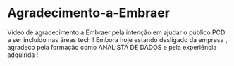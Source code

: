 # Agradecimento-a-Embraer
Vídeo de agradecimento a Embraer pela intenção em ajudar o público PCD a ser incluído nas áreas tech !
Embora hoje estando desligado da empresa , 
agradeço pela formação como ANALISTA DE DADOS  e pela experiência adquirida !
